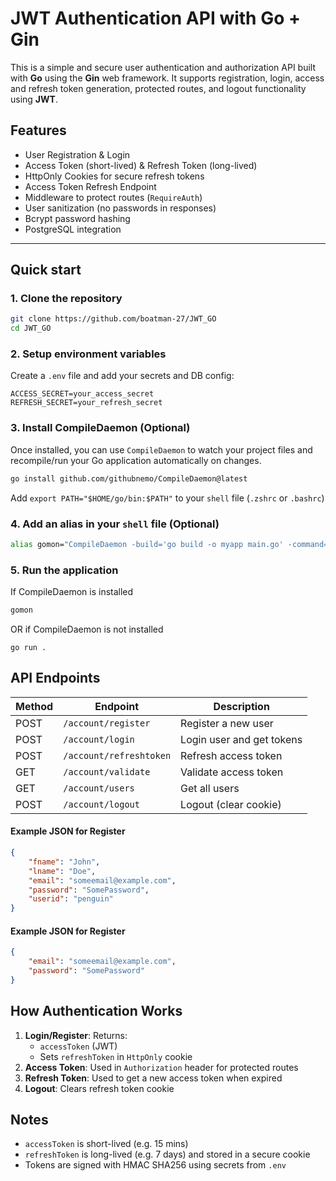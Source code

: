 # JWT Authentication API with Go + Gin

This is a simple and secure user authentication and authorization API built with **Go** using the **Gin** web framework. It supports registration, login, access and refresh token generation, protected routes, and logout functionality using **JWT**.

## Features

- User Registration & Login
- Access Token (short-lived) & Refresh Token (long-lived)
- HttpOnly Cookies for secure refresh tokens
- Access Token Refresh Endpoint
- Middleware to protect routes (`RequireAuth`)
- User sanitization (no passwords in responses)
- Bcrypt password hashing
- PostgreSQL integration

---

## Quick start

### 1. Clone the repository

```bash
git clone https://github.com/boatman-27/JWT_GO
cd JWT_GO
```

### 2. Setup environment variables

Create a `.env` file and add your secrets and DB config:

```env
ACCESS_SECRET=your_access_secret
REFRESH_SECRET=your_refresh_secret
```

### 3. Install CompileDaemon (Optional)

Once installed, you can use `CompileDaemon` to watch your project files and recompile/run your Go application automatically on changes.

```Bash
go install github.com/githubnemo/CompileDaemon@latest
```

Add `export PATH="$HOME/go/bin:$PATH"` to your `shell` file (`.zshrc` or `.bashrc`)

### 4. Add an alias in your `shell` file (Optional)

```bash
alias gomon="CompileDaemon -build='go build -o myapp main.go' -command='./myapp'"
```

### 5. Run the application

If CompileDaemon is installed

```bash
gomon
```

OR if CompileDaemon is not installed

```
go run .
```

## API Endpoints

| Method | Endpoint                | Description               |
| ------ | ----------------------- | ------------------------- |
| POST   | `/account/register`     | Register a new user       |
| POST   | `/account/login`        | Login user and get tokens |
| POST   | `/account/refreshtoken` | Refresh access token      |
| GET    | `/account/validate`     | Validate access token     |
| GET    | `/account/users`        | Get all users             |
| POST   | `/account/logout`       | Logout (clear cookie)     |

#### Example JSON for Register

```JSON
{
	"fname": "John",
	"lname": "Doe",
	"email": "someemail@example.com",
	"password": "SomePassword",
	"userid": "penguin"
}
```

#### Example JSON for Register

```JSON
{
	"email": "someemail@example.com",
	"password": "SomePassword"
}
```

## How Authentication Works

1. **Login/Register**: Returns:
   - `accessToken` (JWT)
   - Sets `refreshToken` in `HttpOnly` cookie
2. **Access Token**: Used in `Authorization` header for protected routes
3. **Refresh Token**: Used to get a new access token when expired
4. **Logout**: Clears refresh token cookie

## Notes

- `accessToken` is short-lived (e.g. 15 mins)
- `refreshToken` is long-lived (e.g. 7 days) and stored in a secure cookie
- Tokens are signed with HMAC SHA256 using secrets from `.env`
